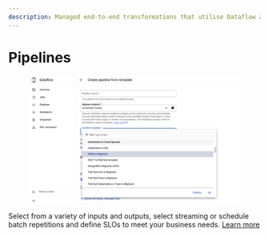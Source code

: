 ```yaml
---
description: Managed end-to-end transformations that utilise Dataflow and Apache Beam
---
```


# Pipelines

<figure><img src="../.gitbook/assets/image (2).png" alt=""><figcaption></figcaption></figure>

Select from a variety of inputs and outputs, select streaming or schedule batch repetitions and define SLOs to meet your business needs. [Learn more](https://cloud.google.com/dataflow/docs/guides/data-pipelines?authuser=1\&hl=en\_GB)
